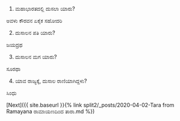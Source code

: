 1) ಮಹಾಭಾರತದಲ್ಲಿ ದುಸಲಾ ಯಾರು?

ಅವಳು ಕೌರವನ ಏಕೈಕ ಸಹೋದರಿ

2) ದುಸಾಲನ ಪತಿ ಯಾರು?

ಜಯದ್ರಥ

3) ದುಸಾಲನ ಮಗ ಯಾರು?

ಸೂರಥಾ

4) ಯಾವ ರಾಜ್ಯಕ್ಕೆ, ದುಸಾಲ ರಾಣಿಯಾಗಿದ್ದಳು?

ಸಿಂಧು

[Next]({{ site.baseurl }}{% link  split2/_posts/2020-04-02-Tara from Ramayana ರಾಮಾಯಣದಿಂದ ತಾರಾ.md %})
